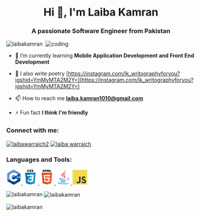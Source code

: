 <h1 align="center">Hi 👋, I'm Laiba Kamran</h1>
<h3 align="center">A passionate Software Engineer from Pakistan</h3>
<img align="right" alt="coding" width="400" src="https://images.squarespace-cdn.com/content/v1/56af9236b6aa60cdf1c52b4b/1464950341113-VN4PQR9DU6LSKDIVHPGI/image-asset.gif"> 

<p align="left"> <img src="https://komarev.com/ghpvc/?username=laibakamran&label=Profile%20views&color=0e75b6&style=flat" alt="laibakamran" /> </p>

- 🌱 I’m currently learning **Mobile Application Development and Front End Development**

- 📝 I also write poetry [https://instagram.com/lk_writographyforyou?igshid=YmMyMTA2M2Y=](https://instagram.com/lk_writographyforyou?igshid=YmMyMTA2M2Y=)

- 📫 How to reach me **laiba.kamran1010@gmail.com**

- ⚡ Fun fact **I think I'm friendly**

<h3 align="left">Connect with me:</h3>
<p align="left">
<a href="https://twitter.com/laibawarraich2" target="blank"><img align="center" src="https://raw.githubusercontent.com/rahuldkjain/github-profile-readme-generator/master/src/images/icons/Social/twitter.svg" alt="laibawarraich2" height="30" width="40" /></a>
<a href="https://linkedin.com/in/laiba warraich" target="blank"><img align="center" src="https://raw.githubusercontent.com/rahuldkjain/github-profile-readme-generator/master/src/images/icons/Social/linked-in-alt.svg" alt="laiba warraich" height="30" width="40" /></a>
</p>

<h3 align="left">Languages and Tools:</h3>
<p align="left"> <a href="https://www.w3schools.com/cpp/" target="_blank" rel="noreferrer"> <img src="https://raw.githubusercontent.com/devicons/devicon/master/icons/cplusplus/cplusplus-original.svg" alt="cplusplus" width="40" height="40"/> </a> <a href="https://www.w3schools.com/css/" target="_blank" rel="noreferrer"> <img src="https://raw.githubusercontent.com/devicons/devicon/master/icons/css3/css3-original-wordmark.svg" alt="css3" width="40" height="40"/> </a> <a href="https://www.w3.org/html/" target="_blank" rel="noreferrer"> <img src="https://raw.githubusercontent.com/devicons/devicon/master/icons/html5/html5-original-wordmark.svg" alt="html5" width="40" height="40"/> </a> <a href="https://www.java.com" target="_blank" rel="noreferrer"> <img src="https://raw.githubusercontent.com/devicons/devicon/master/icons/java/java-original.svg" alt="java" width="40" height="40"/> </a> <a href="https://developer.mozilla.org/en-US/docs/Web/JavaScript" target="_blank" rel="noreferrer"> <img src="https://raw.githubusercontent.com/devicons/devicon/master/icons/javascript/javascript-original.svg" alt="javascript" width="40" height="40"/> </a> </p>

<p><img align="left" src="https://github-readme-stats.vercel.app/api/top-langs?username=laibakamran&show_icons=true&locale=en&layout=compact" alt="laibakamran" /></p>

<p>&nbsp;<img align="center" src="https://github-readme-stats.vercel.app/api?username=laibakamran&show_icons=true&locale=en" alt="laibakamran" /></p>

<p><img align="center" src="https://github-readme-streak-stats.herokuapp.com/?user=laibakamran&" alt="laibakamran" /></p>
